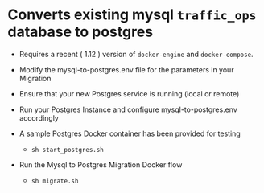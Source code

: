 # Converts existing mysql `traffic_ops` database to postgres

* Requires a recent ( 1.12 ) version of `docker-engine` and `docker-compose`.

* Modify the mysql-to-postgres.env file for the parameters in your Migration 

* Ensure that your new Postgres service is running (local or remote)

* Run your Postgres Instance and configure mysql-to-postgres.env accordingly

* A sample Postgres Docker container has been provided for testing
  * `sh start_postgres.sh`
  

* Run the Mysql to Postgres Migration Docker flow
  * `sh migrate.sh`
